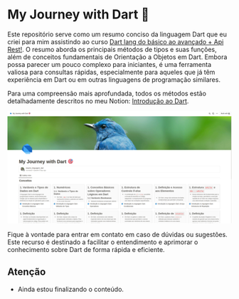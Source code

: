 # My Journey with Dart 🎯

Este repositório serve como um resumo conciso da linguagem Dart que eu criei para mim assistindo ao curso [Dart lang do básico ao avançado + Api Rest!](https://www.udemy.com/course/dart-lang-basico-avancado-api-rest). O resumo aborda os principais métodos de tipos e suas funções, além de conceitos fundamentais de Orientação a Objetos em Dart. Embora possa parecer um pouco complexo para iniciantes, é uma ferramenta valiosa para consultas rápidas, especialmente para aqueles que já têm experiência em Dart ou em outras linguagens de programação similares.

Para uma compreensão mais aprofundada, todos os métodos estão detalhadamente descritos no meu Notion: [Introdução ao Dart](https://odd-apricot-372.notion.site/Dart-5ec53ad880244f569c1a2b43c8ddaca2?pvs=4).

![My Journey with Dart 🎯](image-1.png)

Fique à vontade para entrar em contato em caso de dúvidas ou sugestões. Este recurso é destinado a facilitar o entendimento e aprimorar o conhecimento sobre Dart de forma rápida e eficiente.

## Atenção

- Ainda estou finalizando o conteúdo.
